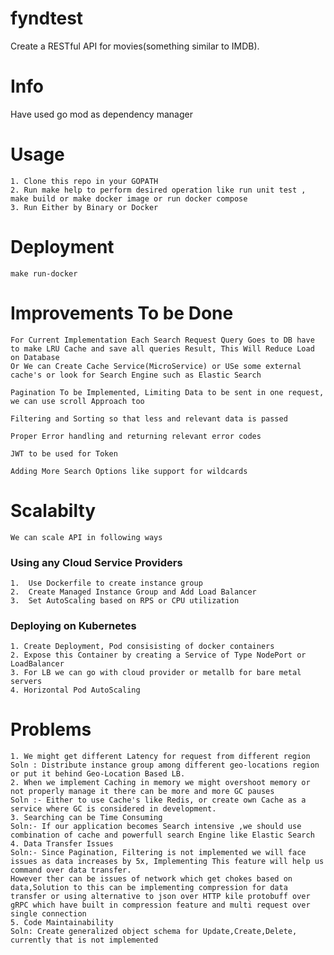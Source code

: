 # fyndtest
Create a RESTful API for movies(something similar to IMDB).

# Info
Have used go mod as dependency manager

# Usage
    1. Clone this repo in your GOPATH 
    2. Run make help to perform desired operation like run unit test , make build or make docker image or run docker compose 
    3. Run Either by Binary or Docker   

# Deployment
    make run-docker
    
# Improvements To be Done
    For Current Implementation Each Search Request Query Goes to DB have to make LRU Cache and save all queries Result, This Will Reduce Load on Database  
    Or We can Create Cache Service(MicroService) or USe some external cache's or look for Search Engine such as Elastic Search

    Pagination To be Implemented, Limiting Data to be sent in one request, we can use scroll Approach too

    Filtering and Sorting so that less and relevant data is passed

    Proper Error handling and returning relevant error codes
    
    JWT to be used for Token
    
    Adding More Search Options like support for wildcards
    
# Scalabilty
    We can scale API in following ways
### Using any Cloud Service Providers
    1.  Use Dockerfile to create instance group  
    2.  Create Managed Instance Group and Add Load Balancer 
    3.  Set AutoScaling based on RPS or CPU utilization 

### Deploying on Kubernetes
    1. Create Deployment, Pod consisisting of docker containers 
    2. Expose this Container by creating a Service of Type NodePort or LoadBalancer 
    3. For LB we can go with cloud provider or metallb for bare metal servers 
    4. Horizontal Pod AutoScaling 

# Problems
    1. We might get different Latency for request from different region 
    Soln : Distribute instance group among different geo-locations region or put it behind Geo-Location Based LB.
    2. When we implement Caching in memory we might overshoot memory or not properly manage it there can be more and more GC pauses 
    Soln :- Either to use Cache's like Redis, or create own Cache as a service where GC is considered in development. 
    3. Searching can be Time Consuming 
    Soln:- If our application becomes Search intensive ,we should use combination of cache and powerfull search Engine like Elastic Search 
    4. Data Transfer Issues 
    Soln:- Since Pagination, Filtering is not implemented we will face issues as data increases by 5x, Implementing This feature will help us command over data transfer.
    However ther can be issues of network which get chokes based on data,Solution to this can be implementing compression for data transfer or using alternative to json over HTTP kile protobuff over gRPC which have built in compression feature and multi request over single connection 
    5. Code Maintainability
    Soln: Create generalized object schema for Update,Create,Delete, currently that is not implemented 


